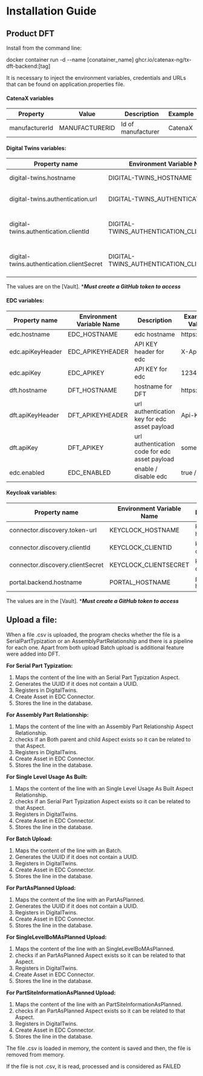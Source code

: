# Installation Guide
## Product DFT
Install from the command line:

docker container run -d --name [conatainer_name] ghcr.io/catenax-ng/tx-dft-backend:[tag]


It is necessary to inject the environment variables, credentials and URLs that can be found on application.properties file.
#### CatenaX variables
| Property       | Value          | Description        | Example |
|----------------|----------------|--------------------|---------|
| manufacturerId | MANUFACTURERID | Id of manufacturer | CatenaX |


#### Digital Twins variables:
| Property name                             | Environment Variable Name                 | Description                                    | Example Value                    |
|-------------------------------------------|-------------------------------------------|------------------------------------------------|----------------------------------|
| digital-twins.hostname                    | DIGITAL-TWINS_HOSTNAME                    | hostname for Digital Twins                     | https://                         |
| digital-twins.authentication.url          | DIGITAL-TWINS_AUTHENTICATION_URL          | authentication url for Digital Twins           | https://                         |
| digital-twins.authentication.clientId     | DIGITAL-TWINS_AUTHENTICATION_CLIENTID     | client ID authentication for Digital Twins     | sa-cl6-cx-4                      |
| digital-twins.authentication.clientSecret | DIGITAL-TWINS_AUTHENTICATION_CLIENTSECRET | client secret authentication for Digital Twins | VrL8uSG5Tn3NrFiY39vs0klTmlvsRRmo |

The values are on the [Vault].
*<i><b>Must create a GitHub token to access</b></i>

#### EDC variables:
| Property name    | Environment Variable Name | Description                                   | Example Value |
|------------------|---------------------------|-----------------------------------------------|---------------|
| edc.hostname     | EDC_HOSTNAME              | edc hostname                                  | https://      |
| edc.apiKeyHeader | EDC_APIKEYHEADER          | API KEY header for edc                        | X-Api_Key     |
| edc.apiKey       | EDC_APIKEY                | API KEY for edc                               | 123456        |
| dft.hostname     | DFT_HOSTNAME              | hostname for DFT                              | https://      |
| dft.apiKeyHeader | DFT_APIKEYHEADER          | url authentication key for edc asset payload  | Api-Key       |
| dft.apiKey       | DFT_APIKEY                | url authentication code for edc asset payload | someCode      |
| edc.enabled      | EDC_ENABLED               | enable / disable edc                          | true / false  |

#### Keycloak variables:
| Property name                     | Environment Variable Name | Description                  | Example Value |
|-----------------------------------|---------------------------|------------------------------|---------------|
| connector.discovery.token-url     | KEYCLOCK_HOSTNAME         | keyclock hostnam             | https://      |
| connector.discovery.clientId      | KEYCLOCK_CLIENTID         | keyclock clientId            | X-Api_Key     |
| connector.discovery.clientSecret  | KEYCLOCK_CLIENTSECRET     | keyclock clientse            | 123456        |
| portal.backend.hostname           | PORTAL_HOSTNAME           | portal hostname              | https://      |


The values are in the [Vault].
*<i><b>Must create a GitHub token to access</b></i> 

## Upload a file:
When a file .csv is uploaded, the program checks whether the file is a SerialPartTypization or an AssemblyPartRelationship and there is a pipeline for each one.
Apart from both upload Batch upload is additional feature were added into DFT.

<b>For Serial Part Typization:</b>

1. Maps the content of the line with an Serial Part Typization Aspect.
2. Generates the UUID if it does not contain a UUID.
3. Registers in DigitalTwins.
4. Create Asset in EDC Connector.
5. Stores the line in the database.

<b>For Assembly Part Relationship:</b>

1. Maps the content of the line with an Assembly Part Relationship Aspect Relationship.
2. checks if an Both parent and child Aspect exists so it can be related to that Aspect.
3. Registers in DigitalTwins.
4. Create Asset in EDC Connector.
5. Stores the line in the database.

<b>For Single Level Usage As Built:</b>

1. Maps the content of the line with an Single Level Usage As Built Aspect Relationship.
2. checks if an Serial Part Typization Aspect exists so it can be related to that Aspect.
3. Registers in DigitalTwins.
4. Create Asset in EDC Connector.
5. Stores the line in the database.

<b>For Batch Upload:</b>

1. Maps the content of the line with an Batch.
2. Generates the UUID if it does not contain a UUID.
3. Registers in DigitalTwins.
4. Create Asset in EDC Connector.
5. Stores the line in the database.

<b>For PartAsPlanned Upload:</b>

1. Maps the content of the line with an PartAsPlanned.
2. Generates the UUID if it does not contain a UUID.
3. Registers in DigitalTwins.
4. Create Asset in EDC Connector.
5. Stores the line in the database.

<b>For SingleLevelBoMAsPlanned Upload:</b>

1. Maps the content of the line with an SingleLevelBoMAsPlanned.
2. checks if an PartAsPlanned Aspect exists so it can be related to that Aspect.
3. Registers in DigitalTwins.
4. Create Asset in EDC Connector.
5. Stores the line in the database.

<b>For PartSiteInformationAsPlanned Upload:</b>

1. Maps the content of the line with an PartSiteInformationAsPlanned.
2. checks if an PartAsPlanned Aspect exists so it can be related to that Aspect.
3. Registers in DigitalTwins.
4. Create Asset in EDC Connector.
5. Stores the line in the database.

The file .csv is loaded in memory, the content is saved and then, the file is removed from memory.


If the file is not .csv, it is read, processed and is considered as FAILED



